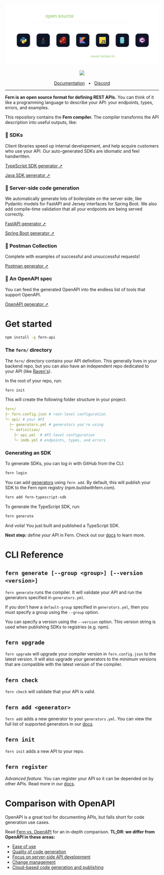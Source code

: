 ![Fern header](header.png)

<p align="center">
  <a href="https://www.npmjs.com/package/fern-api" alt="fern-api npm package">
    <img src="https://img.shields.io/npm/v/fern-api?style=flat-square" />
  </a>
</p>

<div align="center">
  <a href="https://www.buildwithfern.com/docs" alt="documentation">Documentation</a>
  <span>&nbsp;&nbsp;•&nbsp;&nbsp;</span>
  <a href="https://discord.com/invite/JkkXumPzcG" alt="discord">Discord</a>
  <br />
</div>

---

**Fern is an open source format for defining REST APIs.**
You can think of it like a programming language to describe
your API: your endpoints, types, errors, and examples.

This repository contains the **Fern compiler.** The compiler transforms the API description into useful outputs, like:

### 🌿 SDKs

Client libraries speed up internal developement, and help acquire customers who use your API. Our auto-generated SDKs are idiomatic and feel handwritten.

[TypeScript SDK generator ➚](https://github.com/fern-api/fern-typescript)

[Java SDK generator ➚](https://github.com/fern-api/fern-java)

### 🌿 Server-side code generation

We automatically generate lots of boilerplate on the server side, like Pydantic models for FastAPI and Jersey interfaces for Spring Boot. We also add compile-time validation that all your endpoints are being served correctly.

[FastAPI generator ➚](https://github.com/fern-api/fern-python)

[Spring Boot generator ➚](https://github.com/fern-api/fern-java)

### 🌿 Postman Collection

Complete with examples of successful and unsuccessful requests!

[Postman generator ➚](https://github.com/fern-api/fern-postman)

### 🌿 An OpenAPI spec

You can feed the generated OpenAPI into the endless list of tools that support OpenAPI.

[OpenAPI generator ➚](https://github.com/fern-api/fern-postman)

# Get started

```bash
npm install -g fern-api
```

### The `fern/` directory

The `fern/` directory contains your API definition. This generally lives in your
backend repo, but you can also have an independent repo dedicated to your API (like [Raven's](https://github.com/ravenappdev/raven-api)).

In the root of your repo, run:

```bash
fern init
```

This will create the following folder structure in your project:

```yaml
fern/
├─ fern.config.json # root-level configuration
└─ api/ # your API
  ├─ generators.yml # generators you're using
  └─ definition/
    ├─ api.yml  # API-level configuration
    └─ imdb.yml # endpoints, types, and errors
```

### Generating an SDK

To generate SDKs, you can log in with GitHub from the CLI:

```bash
fern login
```

You can add [generators](compiler/generators) using `fern add`. By default, this
will publish your SDK to the Fern npm registry (npm.buildwithfern.com).

```bash
fern add fern-typescript-sdk
```

To generate the TypeScript SDK, run:

```bash
fern generate
```

And voila! You just built and published a TypeScript SDK.

**Next step:** define _your_ API in Fern. Check out our [docs](https://www.buildwithfern.com/docs/definition) to learn more.

# CLI Reference

## `fern generate [--group <group>] [--version <version>]`

`fern generate` runs the compiler. It will validate your API and run the
generators specified in `generators.yml`.

If you don't have a `default-group` specified in `generators.yml`, then you must
specify a group using the `--group` option.

You can specify a version using the `--version` option. This version string is
used when publishing SDKs to registries (e.g. npm).

## `fern upgrade`

`fern upgrade` will upgrade your compiler version in `fern.config.json` to the
latest version. It will also upgrade your generators to the _minimum_ versions that
are compatible with the latest version of the compiler.

## `fern check`

`fern check` will validate that your API is valid.

## `fern add <generator>`

`fern add` adds a new generator to your `generators.yml`. You can view the full
list of supported generators in our [docs](https://www.buildwithfern.com/docs/compiler/generators).

## `fern init`

`fern init` adds a new API to your repo.

## `fern register`

_Advanced feature._ You can register your API so it can be depended on by other
APIs. Read more in our [docs](https://www.buildwithfern.com/docs/advanced/depending-on-other-apis).

# Comparison with OpenAPI

OpenAPI is a great tool for documenting APIs, but falls short for code generation use cases.

Read [Fern vs. OpenAPI](https://www.buildwithfern.com/docs/comparison-with-openapi)
for an in-depth comparison. **TL;DR: we differ from OpenAPI in these areas:**

- [Ease of use](https://www.buildwithfern.com/docs/comparison-with-openapi#ease-of-use)
- [Quality of code generation](https://www.buildwithfern.com/docs/comparison-with-openapi#quality-of-code-generation)
- [Focus on server-side API development](https://www.buildwithfern.com/docs/comparison-with-openapi#focus-on-server-side-api-development)
- [Change management](https://www.buildwithfern.com/docs/comparison-with-openapi#change-management)
- [Cloud-based code generation and publishing](https://www.buildwithfern.com/docs/comparison-with-openapi#cloud-based-code-generation-and-publishing)
  ​
